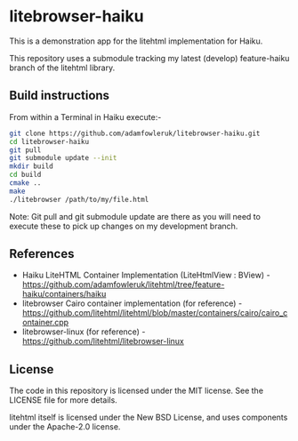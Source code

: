 # litebrowser-haiku

This is a demonstration app for the litehtml implementation for Haiku.

This repository uses a submodule tracking my latest (develop) feature-haiku branch of the litehtml library.

## Build instructions

From within a Terminal in Haiku execute:-

```sh
git clone https://github.com/adamfowleruk/litebrowser-haiku.git
cd litebrowser-haiku
git pull
git submodule update --init
mkdir build
cd build
cmake ..
make
./litebrowser /path/to/my/file.html
```

Note: Git pull and git submodule update are there as you will need to execute these
to pick up changes on my development branch.

## References

- Haiku LiteHTML Container Implementation (LiteHtmlView : BView) - https://github.com/adamfowleruk/litehtml/tree/feature-haiku/containers/haiku
- litebrowser Cairo container implementation (for reference) - https://github.com/litehtml/litehtml/blob/master/containers/cairo/cairo_container.cpp
- litebrowser-linux (for reference) - https://github.com/litehtml/litebrowser-linux

## License

The code in this repository is licensed under the MIT license. See the LICENSE file for more details.

litehtml itself is licensed under the New BSD License, and uses components under the Apache-2.0 license.
